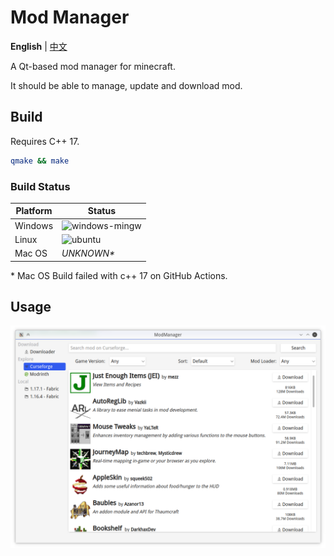 # Mod Manager

**English** | [中文](README_zh.md)

A Qt-based mod manager for minecraft.

It should be able to manage, update and download mod.

## Build

Requires C++ 17.

```sh
qmake && make
```

### Build Status

| Platform | Status                                                       |
| -------- | ------------------------------------------------------------ |
| Windows  | ![windows-mingw](https://github.com/kaniol-lck/modmanager/actions/workflows/windows-mingw.yml/badge.svg) |
| Linux    | ![ubuntu](https://github.com/kaniol-lck/modmanager/actions/workflows/ubuntu.yml/badge.svg) |
| Mac OS   | *UNKNOWN\**                                                  |

\* Mac OS Build failed with c++ 17 on GitHub Actions.

## Usage

![curseforge_browser](images/curseforge_browser.png)
